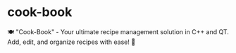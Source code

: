 # cook-book
 🍽️ "Cook-Book" - Your ultimate recipe management solution in C++ and QT. Add, edit, and organize recipes with ease! 📝
